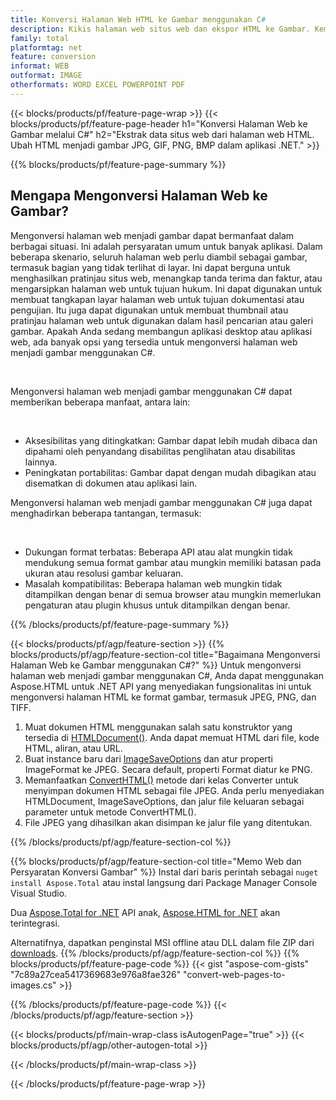 ```yaml
---
title: Konversi Halaman Web HTML ke Gambar menggunakan C#
description: Kikis halaman web situs web dan ekspor HTML ke Gambar. Kembangkan aplikasi .NET untuk mengikis data situs web menjadi JPEG, PNG, GIF, BMP, dll. 
family: total
platformtag: net
feature: conversion
informat: WEB
outformat: IMAGE
otherformats: WORD EXCEL POWERPOINT PDF
---
```

{{< blocks/products/pf/feature-page-wrap >}}
{{< blocks/products/pf/feature-page-header h1="Konversi Halaman Web ke Gambar melalui C#" h2="Ekstrak data situs web dari halaman web HTML. Ubah HTML menjadi gambar JPG, GIF, PNG, BMP dalam aplikasi .NET." >}}

{{% blocks/products/pf/feature-page-summary %}}

<h2 class="heading-border">Mengapa Mengonversi Halaman Web ke Gambar?</h2>
<p>Mengonversi halaman web menjadi gambar dapat bermanfaat dalam berbagai situasi. Ini adalah persyaratan umum untuk banyak aplikasi. Dalam beberapa skenario, seluruh halaman web perlu diambil sebagai gambar, termasuk bagian yang tidak terlihat di layar. Ini dapat berguna untuk menghasilkan pratinjau situs web, menangkap tanda terima dan faktur, atau mengarsipkan halaman web untuk tujuan hukum. Ini dapat digunakan untuk membuat tangkapan layar halaman web untuk tujuan dokumentasi atau pengujian. Itu juga dapat digunakan untuk membuat thumbnail atau pratinjau halaman web untuk digunakan dalam hasil pencarian atau galeri gambar. Apakah Anda sedang membangun aplikasi desktop atau aplikasi web, ada banyak opsi yang tersedia untuk mengonversi halaman web menjadi gambar menggunakan C#.</p><br />

<p>Mengonversi halaman web menjadi gambar menggunakan C# dapat memberikan beberapa manfaat, antara lain:</p><br />
<ul>
<li>Aksesibilitas yang ditingkatkan: Gambar dapat lebih mudah dibaca dan dipahami oleh penyandang disabilitas penglihatan atau disabilitas lainnya.</li>
<li>Peningkatan portabilitas: Gambar dapat dengan mudah dibagikan atau disematkan di dokumen atau aplikasi lain.</li>
</ul>
<p>Mengonversi halaman web menjadi gambar menggunakan C# juga dapat menghadirkan beberapa tantangan, termasuk:</p><br />
<ul>
<li>Dukungan format terbatas: Beberapa API atau alat mungkin tidak mendukung semua format gambar atau mungkin memiliki batasan pada ukuran atau resolusi gambar keluaran.</li>
<li>Masalah kompatibilitas: Beberapa halaman web mungkin tidak ditampilkan dengan benar di semua browser atau mungkin memerlukan pengaturan atau plugin khusus untuk ditampilkan dengan benar.</li>
</ul>
{{% /blocks/products/pf/feature-page-summary  %}}

{{< blocks/products/pf/agp/feature-section >}}
{{% blocks/products/pf/agp/feature-section-col title="Bagaimana Mengonversi Halaman Web ke Gambar menggunakan C#?" %}}
Untuk mengonversi halaman web menjadi gambar menggunakan C#, Anda dapat menggunakan Aspose.HTML untuk .NET API yang menyediakan fungsionalitas ini untuk mengonversi halaman HTML ke format gambar, termasuk JPEG, PNG, dan TIFF.</p>

1. Muat dokumen HTML menggunakan salah satu konstruktor yang tersedia di [HTMLDocument()](https://reference.aspose.com/html/net/aspose.html/htmldocument/). Anda dapat memuat HTML dari file, kode HTML, aliran, atau URL.
2. Buat instance baru dari [ImageSaveOptions](https://reference.aspose.com/html/net/aspose.html.saving/imagesaveoptions/) dan atur properti ImageFormat ke JPEG. Secara default, properti Format diatur ke PNG.
3. Memanfaatkan [ConvertHTML()](https://reference.aspose.com/html/net/aspose.html.converters/converter/converthtml/) metode dari kelas Converter untuk menyimpan dokumen HTML sebagai file JPEG. Anda perlu menyediakan HTMLDocument, ImageSaveOptions, dan jalur file keluaran sebagai parameter untuk metode ConvertHTML().
4. File JPEG yang dihasilkan akan disimpan ke jalur file yang ditentukan.
 
{{% /blocks/products/pf/agp/feature-section-col %}}

{{% blocks/products/pf/agp/feature-section-col title="Memo Web dan Persyaratan Konversi Gambar" %}}
Instal dari baris perintah sebagai ```nuget install Aspose.Total``` atau instal langsung dari Package Manager Console Visual Studio.

Dua [Aspose.Total for .NET](https://products.aspose.com/total/net/) API anak, [Aspose.HTML for .NET](https://products.aspose.com/html/net/) akan terintegrasi.

Alternatifnya, dapatkan penginstal MSI offline atau DLL dalam file ZIP dari [downloads](https://releases.aspose.com/total/net).
{{% /blocks/products/pf/agp/feature-section-col %}}
{{% blocks/products/pf/feature-page-code %}}
{{< gist "aspose-com-gists" "7c89a27cea5417369683e976a8fae326" "convert-web-pages-to-images.cs" >}}

{{% /blocks/products/pf/feature-page-code %}}
{{< /blocks/products/pf/agp/feature-section >}}

{{< blocks/products/pf/main-wrap-class isAutogenPage="true" >}}
{{< blocks/products/pf/agp/other-autogen-total >}}

{{< /blocks/products/pf/main-wrap-class >}}

{{< /blocks/products/pf/feature-page-wrap >}}